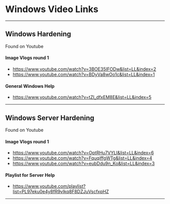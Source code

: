 # Windows Video Links


---


## Windows Hardening

Found on Youtube

#### Image Vlogs round 1

- https://www.youtube.com/watch?v=3BOE35IFODw&list=LL&index=2
- https://www.youtube.com/watch?v=BDyVa8wOo1c&list=LL&index=1

#### General Windows Help
- https://www.youtube.com/watch?v=tZI_dfxEM8E&list=LL&index=5
---


## Windows Server Hardening

Found on Youtube

#### Image Vlogs round 1

- https://www.youtube.com/watch?v=OptRHu7VYLI&list=LL&index=6
- https://www.youtube.com/watch?v=FquqiffgWTg&list=LL&index=4
- https://www.youtube.com/watch?v=eubDdu9n_Ko&list=LL&index=3

#### Playlist for Server Help
- https://www.youtube.com/playlist?list=PL97eku0e4y8fR9vIkq8F8DZJuVscfxpHZ

---
